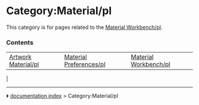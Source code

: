 # Category:Material/pl
This category is for pages related to the [Material Workbench/pl](Material_Workbench/pl.md).

### Contents

|     |     |     |
| --- | --- | --- |
| [Artwork Material/pl](Artwork_Material/pl.md) | [Material Preferences/pl](Material_Preferences/pl.md) | [Material Workbench/pl](Material_Workbench/pl.md) |
|



---
⏵ [documentation index](../README.md) > Category:Material/pl
